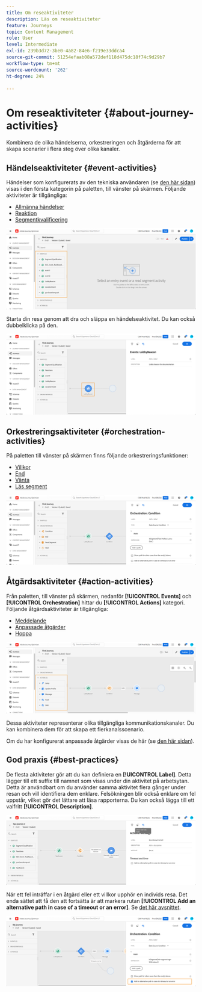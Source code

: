 ```yaml
---
title: Om reseaktiviteter
description: Läs om reseaktiviteter
feature: Journeys
topic: Content Management
role: User
level: Intermediate
exl-id: 239b3d72-3be0-4a82-84e6-f219e33ddca4
source-git-commit: 51254efaab08a572def118d475dc18f74c9d29b7
workflow-type: tm+mt
source-wordcount: '262'
ht-degree: 24%

---
```


# Om reseaktiviteter {#about-journey-activities}

Kombinera de olika händelserna, orkestreringen och åtgärderna för att skapa scenarier i flera steg över olika kanaler.

## Händelseaktiviteter {#event-activities}

Händelser som konfigurerats av den tekniska användaren (se [den här sidan](../event/about-events.md)) visas i den första kategorin på paletten, till vänster på skärmen. Följande aktiviteter är tillgängliga:

* [Allmänna händelser](../building-journeys/general-events.md)
* [Reaktion](../building-journeys/reaction-events.md)
* [Segmentkvalificering](../building-journeys/segment-qualification-events.md)

![](../assets/journey43.png)

Starta din resa genom att dra och släppa en händelseaktivitet. Du kan också dubbelklicka på den.

![](../assets/journey44.png)

## Orkestreringsaktiviteter {#orchestration-activities}

På paletten till vänster på skärmen finns följande orkestreringsfunktioner:

* [Villkor](../building-journeys/condition-activity.md)
* [End](../building-journeys/end-activity.md)
* [Vänta](../building-journeys/wait-activity.md)
* [Läs segment](../building-journeys/read-segment.md)

![](../assets/journey49.png)

## Åtgärdsaktiviteter {#action-activities}

Från paletten, till vänster på skärmen, nedanför **[!UICONTROL Events]** och **[!UICONTROL Orchestration]** hittar du **[!UICONTROL Actions]** kategori. Följande åtgärdsaktiviteter är tillgängliga:

* [Meddelande](../building-journeys/journeys-message.md)
* [Anpassade åtgärder](../building-journeys/using-custom-actions.md)
* [Hoppa](../building-journeys/jump.md)

![](../assets/journey58.png)

Dessa aktiviteter representerar olika tillgängliga kommunikationskanaler. Du kan kombinera dem för att skapa ett flerkanalsscenario.

Om du har konfigurerat anpassade åtgärder visas de här (se [den här sidan](../building-journeys/using-custom-actions.md)).

## God praxis {#best-practices}

De flesta aktiviteter gör att du kan definiera en **[!UICONTROL Label]**. Detta lägger till ett suffix till namnet som visas under din aktivitet på arbetsytan. Detta är användbart om du använder samma aktivitet flera gånger under resan och vill identifiera dem enklare. Felsökningen blir också enklare om fel uppstår, vilket gör det lättare att läsa rapporterna. Du kan också lägga till ett valfritt **[!UICONTROL Description]**.

![](../assets/journey59bis.png)

När ett fel inträffar i en åtgärd eller ett villkor upphör en individs resa. Det enda sättet att få den att fortsätta är att markera rutan **[!UICONTROL Add an alternative path in case of a timeout or an error]**. Se [det här avsnittet](../building-journeys/using-the-journey-designer.md#paths).

![](../assets/journey42.png)
